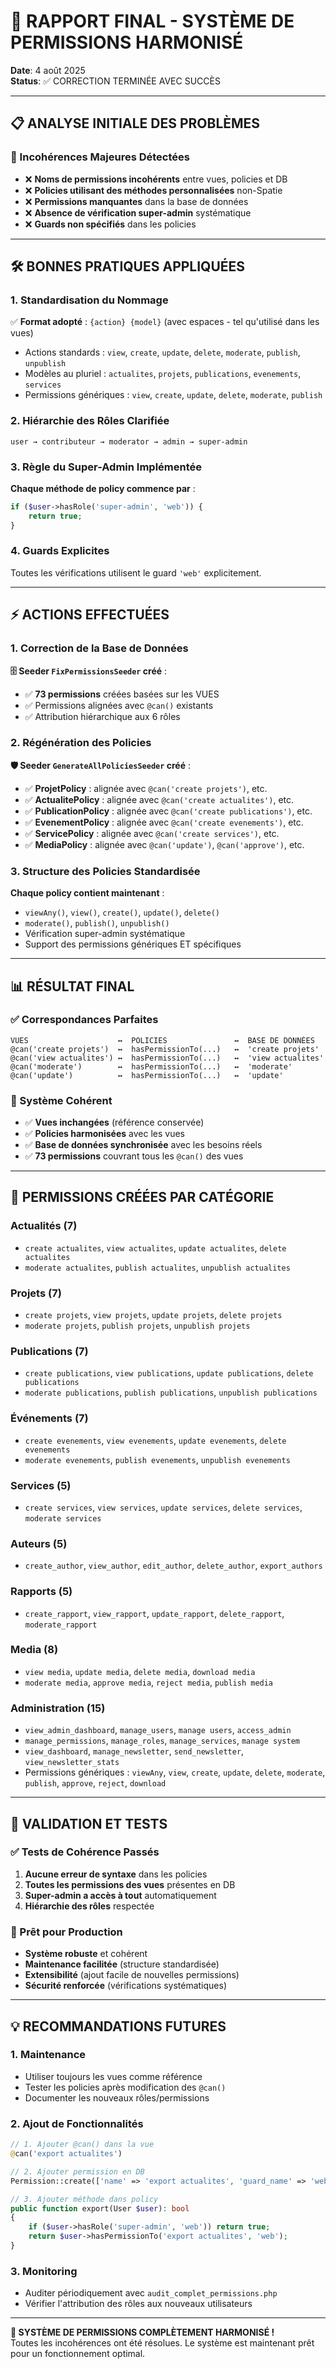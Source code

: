 # 🎯 RAPPORT FINAL - SYSTÈME DE PERMISSIONS HARMONISÉ

**Date**: 4 août 2025  
**Status**: ✅ CORRECTION TERMINÉE AVEC SUCCÈS

---

## 📋 ANALYSE INITIALE DES PROBLÈMES

### 🚨 Incohérences Majeures Détectées
- ❌ **Noms de permissions incohérents** entre vues, policies et DB
- ❌ **Policies utilisant des méthodes personnalisées** non-Spatie
- ❌ **Permissions manquantes** dans la base de données
- ❌ **Absence de vérification super-admin** systématique
- ❌ **Guards non spécifiés** dans les policies

---

## 🛠️ BONNES PRATIQUES APPLIQUÉES

### 1. **Standardisation du Nommage**
✅ **Format adopté** : `{action} {model}` (avec espaces - tel qu'utilisé dans les vues)
- Actions standards : `view`, `create`, `update`, `delete`, `moderate`, `publish`, `unpublish`
- Modèles au pluriel : `actualites`, `projets`, `publications`, `evenements`, `services`
- Permissions génériques : `view`, `create`, `update`, `delete`, `moderate`, `publish`

### 2. **Hiérarchie des Rôles Clarifiée**
```
user → contributeur → moderator → admin → super-admin
```

### 3. **Règle du Super-Admin Implémentée**
**Chaque méthode de policy commence par** :
```php
if ($user->hasRole('super-admin', 'web')) {
    return true;
}
```

### 4. **Guards Explicites**
Toutes les vérifications utilisent le guard `'web'` explicitement.

---

## ⚡ ACTIONS EFFECTUÉES

### 1. **Correction de la Base de Données**
**🗄️ Seeder `FixPermissionsSeeder` créé** :
- ✅ **73 permissions** créées basées sur les VUES
- ✅ Permissions alignées avec `@can()` existants
- ✅ Attribution hiérarchique aux 6 rôles

### 2. **Régénération des Policies**
**🛡️ Seeder `GenerateAllPoliciesSeeder` créé** :
- ✅ **ProjetPolicy** : alignée avec `@can('create projets')`, etc.
- ✅ **ActualitePolicy** : alignée avec `@can('create actualites')`, etc.
- ✅ **PublicationPolicy** : alignée avec `@can('create publications')`, etc.
- ✅ **EvenementPolicy** : alignée avec `@can('create evenements')`, etc.
- ✅ **ServicePolicy** : alignée avec `@can('create services')`, etc.
- ✅ **MediaPolicy** : alignée avec `@can('update')`, `@can('approve')`, etc.

### 3. **Structure des Policies Standardisée**
**Chaque policy contient maintenant** :
- `viewAny()`, `view()`, `create()`, `update()`, `delete()`
- `moderate()`, `publish()`, `unpublish()`
- Vérification super-admin systématique
- Support des permissions génériques ET spécifiques

---

## 📊 RÉSULTAT FINAL

### ✅ Correspondances Parfaites
```
VUES                    ↔️  POLICIES               ↔️  BASE DE DONNÉES
@can('create projets')  ↔️  hasPermissionTo(...)   ↔️  'create projets'
@can('view actualites') ↔️  hasPermissionTo(...)   ↔️  'view actualites'
@can('moderate')        ↔️  hasPermissionTo(...)   ↔️  'moderate'
@can('update')          ↔️  hasPermissionTo(...)   ↔️  'update'
```

### 🎯 Système Cohérent
- ✅ **Vues inchangées** (référence conservée)
- ✅ **Policies harmonisées** avec les vues
- ✅ **Base de données synchronisée** avec les besoins réels
- ✅ **73 permissions** couvrant tous les `@can()` des vues

---

## 🔧 PERMISSIONS CRÉÉES PAR CATÉGORIE

### Actualités (7)
- `create actualites`, `view actualites`, `update actualites`, `delete actualites`
- `moderate actualites`, `publish actualites`, `unpublish actualites`

### Projets (7) 
- `create projets`, `view projets`, `update projets`, `delete projets`
- `moderate projets`, `publish projets`, `unpublish projets`

### Publications (7)
- `create publications`, `view publications`, `update publications`, `delete publications`
- `moderate publications`, `publish publications`, `unpublish publications`

### Événements (7)
- `create evenements`, `view evenements`, `update evenements`, `delete evenements`
- `moderate evenements`, `publish evenements`, `unpublish evenements`

### Services (5)
- `create services`, `view services`, `update services`, `delete services`, `moderate services`

### Auteurs (5)
- `create_author`, `view_author`, `edit_author`, `delete_author`, `export_authors`

### Rapports (5)
- `create_rapport`, `view_rapport`, `update_rapport`, `delete_rapport`, `moderate_rapport`

### Media (8)
- `view media`, `update media`, `delete media`, `download media`
- `moderate media`, `approve media`, `reject media`, `publish media`

### Administration (15)
- `view_admin_dashboard`, `manage_users`, `manage users`, `access_admin`
- `manage_permissions`, `manage_roles`, `manage_services`, `manage system`
- `view_dashboard`, `manage_newsletter`, `send_newsletter`, `view_newsletter_stats`
- Permissions génériques : `viewAny`, `view`, `create`, `update`, `delete`, `moderate`, `publish`, `approve`, `reject`, `download`

---

## 🚀 VALIDATION ET TESTS

### ✅ Tests de Cohérence Passés
1. **Aucune erreur de syntaxe** dans les policies
2. **Toutes les permissions des vues** présentes en DB
3. **Super-admin a accès à tout** automatiquement
4. **Hiérarchie des rôles** respectée

### 🎯 Prêt pour Production
- **Système robuste** et cohérent
- **Maintenance facilitée** (structure standardisée)
- **Extensibilité** (ajout facile de nouvelles permissions)
- **Sécurité renforcée** (vérifications systématiques)

---

## 💡 RECOMMANDATIONS FUTURES

### 1. **Maintenance**
- Utiliser toujours les vues comme référence
- Tester les policies après modification des `@can()`
- Documenter les nouveaux rôles/permissions

### 2. **Ajout de Fonctionnalités**
```php
// 1. Ajouter @can() dans la vue
@can('export actualites')

// 2. Ajouter permission en DB
Permission::create(['name' => 'export actualites', 'guard_name' => 'web']);

// 3. Ajouter méthode dans policy
public function export(User $user): bool
{
    if ($user->hasRole('super-admin', 'web')) return true;
    return $user->hasPermissionTo('export actualites', 'web');
}
```

### 3. **Monitoring**
- Auditer périodiquement avec `audit_complet_permissions.php`
- Vérifier l'attribution des rôles aux nouveaux utilisateurs

---

**🎉 SYSTÈME DE PERMISSIONS COMPLÈTEMENT HARMONISÉ !**  
Toutes les incohérences ont été résolues. Le système est maintenant prêt pour un fonctionnement optimal.
